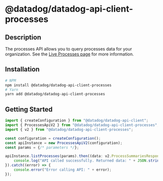 # @datadog/datadog-api-client-processes

## Description

The processes API allows you to query processes data for your organization. See the [Live Processes page](https://docs.datadoghq.com/infrastructure/process/) for more information.

## Installation

```sh
# NPM
npm install @datadog/datadog-api-client-processes
# Yarn
yarn add @datadog/datadog-api-client-processes
```

## Getting Started
```ts
import { createConfiguration } from "@datadog/datadog-api-client";
import { ProcessesApiV2 } from "@datadog/datadog-api-client-processes";
import { v2 } from "@datadog/datadog-api-client-processes";

const configuration = createConfiguration();
const apiInstance = new ProcessesApiV2(configuration);
const params = {/* parameters */};

apiInstance.listProcesses(params).then((data: v2.ProcessSummariesResponse) => {
    console.log("API called successfully. Returned data: " + JSON.stringify(data));
}).catch((error) => {
    console.error("Error calling API: " + error);
});
```